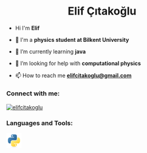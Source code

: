 <h1 align="center">Elif Çıtakoğlu</h1>

- Hi I'm **Elif**

- 📖 I'm a **physics student at Bilkent University**

- 🌱 I’m currently learning **java**

- 🤔 I’m looking for help with **computational physics**

- 📫 How to reach me **elifcitakoglu@gmail.com**

<h3 align="left">Connect with me:</h3>
<p align="left">
<a href="https://linkedin.com/in/elifcitakoglu" target="blank"><img align="center" src="https://raw.githubusercontent.com/rahuldkjain/github-profile-readme-generator/master/src/images/icons/Social/linked-in-alt.svg" alt="elifcitakoglu" height="30" width="40" /></a>
</p>

<h3 align="left">Languages and Tools:</h3>
<p align="left"> <a href="https://www.python.org" target="_blank" rel="noreferrer"> <img src="https://raw.githubusercontent.com/devicons/devicon/master/icons/python/python-original.svg" alt="python" width="40" height="40"/> </a> </p>
